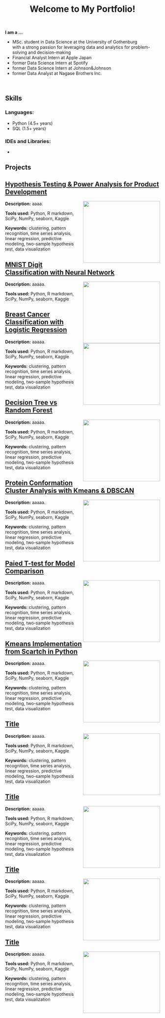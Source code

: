 
<h1 align="center"> Welcome to My Portfolio! </h1>

<br>
    <p><b> I am a ... </b></p>
    <ul>
        <li>MSc. student in Data Science at the University of Gothenburg <br>
        with a strong passion for leveraging data and analytics for problem-solving and decision-making </li>
        <li>Financial Analyst Intern at Apple Japan</li>
        <li>former Data Science Intern at Spotify</li>
        <li>former Data Science Intern at Johnson&Johnson</li>
        <li>former Data Analyst at Nagase Brothers Inc.</li>
    </ul>
<br>

<h2 align="left"><b>Skills</b> </h2>

### Languages:
- Python (4.5+ years)
- SQL (1.5+ years)

### IDEs and Libraries:
- 

<h2 align="left"><b> Projects </b></h2>

## [Hypothesis Testing & Power Analysis for Product Development](https://deepnote.com/app/yura-ueno/Hypothesis-Test-and-Power-Analysis-5ffe7a7c-f051-45c7-8e27-bda688ba164d)<br>
<a href="https://deepnote.com/app/yura-ueno/Hypothesis-Test-and-Power-Analysis-5ffe7a7c-f051-45c7-8e27-bda688ba164d">
    <img align="right" width="250" height="200" src="https://github.com/yura-ueno/hypothesis_testing/blob/d6df7d48e14ca3854fdce7fef7365b1a5c6ac50d/cover.png">
</a>

**Description:** 
aaaa. <be>

**Tools used:**  Python, R markdown, SciPy, NumPy, seaborn, Kaggle<be>

**Keywords:** clustering, pattern recognition,  time series analysis, linear regression, predictive modeling, two-sample hypothesis test, data visualization <br>

## [MNIST Digit Classification with Neural Network](https://deepnote.com/app/yura-ueno/Neural-Network-on-MNIST-Digits-c48c503b-d018-4a76-8fc4-6e1ada4eb8ea)<br>
<a href="https://deepnote.com/app/yura-ueno/Neural-Network-on-MNIST-Digits-c48c503b-d018-4a76-8fc4-6e1ada4eb8ea">
    <img align="right" width="250" height="200" src="https://github.com/yura-ueno/hypothesis_testing/blob/d6df7d48e14ca3854fdce7fef7365b1a5c6ac50d/cover.png">
</a>

**Description:** 
aaaaa. <be>

**Tools used:**  Python, R markdown, SciPy, NumPy, seaborn, Kaggle<be>

## [Breast Cancer Classification with Logistic Regression](https://deepnote.com/app/yura-ueno/Breast-Cancer-Classification-a1f36dc3-3558-4c42-af70-94dfa8d2fd79)<br>
<a href="https://deepnote.com/app/yura-ueno/Breast-Cancer-Classification-a1f36dc3-3558-4c42-af70-94dfa8d2fd79">
    <img align="right" width="250" height="200" src="image_path">
</a>

**Description:** 
aaaaa. <be>

**Tools used:**  Python, R markdown, SciPy, NumPy, seaborn, Kaggle<be>


**Keywords:** clustering, pattern recognition,  time series analysis, linear regression, predictive modeling, two-sample hypothesis test, data visualization <be>

## [Decision Tree vs Random Forest](https://deepnote.com/app/yura-ueno/Decision-Tree-and-Random-Forest-d6026e7d-09ab-44b3-8960-16878db21a3f)<br>
<a href="https://deepnote.com/app/yura-ueno/Decision-Tree-and-Random-Forest-d6026e7d-09ab-44b3-8960-16878db21a3f">
    <img align="right" width="250" height="200" src="image_path">
</a>

**Description:** 
aaaaa. <be>

**Tools used:**  Python, R markdown, SciPy, NumPy, seaborn, Kaggle<be>


**Keywords:** clustering, pattern recognition,  time series analysis, linear regression, predictive modeling, two-sample hypothesis test, data visualization <be>

## [Protein Conformation Cluster Analysis with Kmeans & DBSCAN](https://deepnote.com/app/yura-ueno/Kmeans-vs-DBSCAN-16d362da-de59-47a3-b694-1b2bc3d740e9)<br>
<a href="https://deepnote.com/app/yura-ueno/Kmeans-vs-DBSCAN-16d362da-de59-47a3-b694-1b2bc3d740e9">
    <img align="right" width="250" height="200" src="image_path">
</a>

**Description:** 
aaaaa. <be>

**Tools used:**  Python, R markdown, SciPy, NumPy, seaborn, Kaggle<be>


**Keywords:** clustering, pattern recognition,  time series analysis, linear regression, predictive modeling, two-sample hypothesis test, data visualization <be>

## [Paied T-test for Model Comparison](https://deepnote.com/app/yura-ueno/Paired-T-test-for-Model-Comparison-e8b6a0f0-7830-4892-9e0e-4555868162bb)<br>
<a href="https://deepnote.com/app/yura-ueno/Paired-T-test-for-Model-Comparison-e8b6a0f0-7830-4892-9e0e-4555868162bb">
    <img align="right" width="250" height="200" src="image_path">
</a>

**Description:** 
aaaaa. <be>

**Tools used:**  Python, R markdown, SciPy, NumPy, seaborn, Kaggle<be>


**Keywords:** clustering, pattern recognition,  time series analysis, linear regression, predictive modeling, two-sample hypothesis test, data visualization <be>

## [Kmeans Implementation from Scartch in Python](https://deepnote.com/app/yura-ueno/Kmeans-Implementation-8cf0dda0-2458-45c5-9be1-4c9af4267584)<br>
<a href="https://deepnote.com/app/yura-ueno/Kmeans-Implementation-8cf0dda0-2458-45c5-9be1-4c9af4267584">
    <img align="right" width="250" height="200" src="image_path">
</a>

**Description:** 
aaaaa. <be>

**Tools used:**  Python, R markdown, SciPy, NumPy, seaborn, Kaggle<be>


**Keywords:** clustering, pattern recognition,  time series analysis, linear regression, predictive modeling, two-sample hypothesis test, data visualization <be>

## [Title](link)<br>
<a href="link">
    <img align="right" width="250" height="200" src="image_path">
</a>

**Description:** 
aaaaa. <be>

**Tools used:**  Python, R markdown, SciPy, NumPy, seaborn, Kaggle<be>


**Keywords:** clustering, pattern recognition,  time series analysis, linear regression, predictive modeling, two-sample hypothesis test, data visualization <be>

## [Title](link)<br>
<a href="link">
    <img align="right" width="250" height="200" src="image_path">
</a>

**Description:** 
aaaaa. <be>

**Tools used:**  Python, R markdown, SciPy, NumPy, seaborn, Kaggle<be>


**Keywords:** clustering, pattern recognition,  time series analysis, linear regression, predictive modeling, two-sample hypothesis test, data visualization <be>

## [Title](link)<br>
<a href="link">
    <img align="right" width="250" height="200" src="image_path">
</a>

**Description:** 
aaaaa. <be>

**Tools used:**  Python, R markdown, SciPy, NumPy, seaborn, Kaggle<be>


**Keywords:** clustering, pattern recognition,  time series analysis, linear regression, predictive modeling, two-sample hypothesis test, data visualization <be>

## [Title](link)<br>
<a href="link">
    <img align="right" width="250" height="200" src="image_path">
</a>

**Description:** 
aaaaa. <be>

**Tools used:**  Python, R markdown, SciPy, NumPy, seaborn, Kaggle<be>


**Keywords:** clustering, pattern recognition,  time series analysis, linear regression, predictive modeling, two-sample hypothesis test, data visualization <br>
